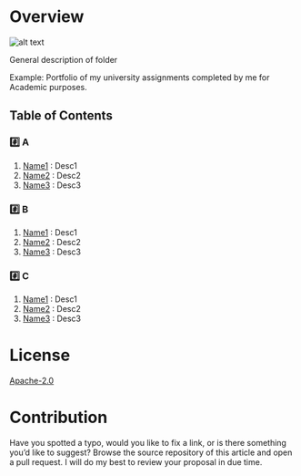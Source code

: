 # Overview

![alt text](https://i.ytimg.com/vi/S5JDPi_6N2s/maxresdefault.jpg)

General description of folder

Example: Portfolio of my university assignments completed by me for Academic purposes.


## Table of Contents

### #️⃣ A

1. [Name1](link1) : Desc1
2. [Name2](link2) : Desc2
3. [Name3](link3) : Desc3

	
### #️⃣ B

1. [Name1](link1) : Desc1
2. [Name2](link2) : Desc2
3. [Name3](link3) : Desc3


### #️⃣ C

1. [Name1](link1) : Desc1
2. [Name2](link2) : Desc2
3. [Name3](link3) : Desc3


# License

[Apache-2.0](http://www.apache.org/licenses/LICENSE-2.0)    


# Contribution

Have you spotted a typo, would you like to fix a link, or is there something you’d like to suggest? Browse the source repository of this article and open a pull request. I will do my best to review your proposal in due time.
